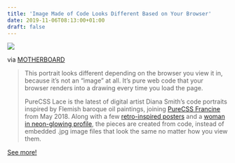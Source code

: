 ```yaml
---
title: 'Image Made of Code Looks Different Based on Your Browser'
date: 2019-11-06T08:13:00+01:00
draft: false
---
```


![](https://cdn-blog.adafruit.com/uploads/2019/11/1572901883675-preview-600x337.jpg)

via [MOTHERBOARD](https://www.vice.com/en_us/article/a359vz/purecss-amazing-image-made-of-code-looks-different-based-on-your-browser)

> This portrait looks different depending on the browser you view it in, because it’s not an “image” at all. It’s pure web code that your browser renders into a drawing every time you load the page.
> 
> PureCSS Lace is the latest of digital artist Diana Smith’s code portraits inspired by Flemish baroque oil paintings, joining [PureCSS Francine](https://github.com/cyanharlow/purecss-vignes) from May 2018. Along with a few [retro-inspired posters](https://github.com/cyanharlow/purecss-zigario) and a [woman in neon-glowing profile](https://github.com/cyanharlow/purecss-pink), the pieces are created from code, instead of embedded .jpg image files that look the same no matter how you view them.

[See more!](https://www.vice.com/en_us/article/a359vz/purecss-amazing-image-made-of-code-looks-different-based-on-your-browser)